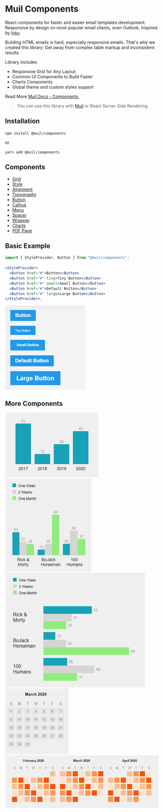 # Muil Components

React components for faster and easier email templates development.
Responsive by design on most-popular email clients, even Outlook. Inspired by [Inky](https://github.com/foundation/inky).

Building HTML emails is hard, especially responsive emails. That's why we created this library. Get away from complex table markup and inconsistent results.

Library includes

- Responsive Grid for Any Layout
- Common UI Components to Build Faster
- Charts Components
- Global theme and custom styles support

Read More [Muil Docs - Components.](https://docs.muil.io/docs/components/intro/)

> You can use this library with [Muil](https://www.muil.io) or React Server Side Rendering

## Installation

`npm install @muil/components`

or

`yarn add @muil/components`

## Components

-  [Grid](https://docs.muil.io/docs/components/grid)
-  [Style](https://docs.muil.io/docs/components/style)
-  [Alignment](https://docs.muil.io/docs/components/alignment)
-  [Typography](https://docs.muil.io/docs/components/typography)
-  [Button](https://docs.muil.io/docs/components/button)
-  [Callout](https://docs.muil.io/docs/components/callout)
-  [Menu](https://docs.muil.io/docs/components/menu)
-  [Spacer](https://docs.muil.io/docs/components/spacer)
-  [Wrapper](https://docs.muil.io/docs/components/wrapper)
-  [Charts](https://docs.muil.io/docs/components/charts)
-  [PDF Page](https://docs.muil.io/docs/components/PDFPage)

## Basic Example

```jsx
import { StyleProvider, Button } from "@muil/components";

<StyleProvider>
  <Button href="#">Button</Button>
  <Button href="#" tiny>Tiny Button</Button>
  <Button href="#" small>Small Button</Button>
  <Button href="#">Default Button</Button>
  <Button href="#" large>Large Button</Button>
</StyleProvider>;
```

![Buttons](media/buttons.png)

## More Components

![Bar Chart](media/bar-chart.png)
![Multiple Bar Chart](media/multiple-bar-chart.png)
![Multiple Bar Chart](media/multiple-hor-bar-chart.png)
![Calendar](media/calendar.png)
![Heat map](media/heat-map.png)
